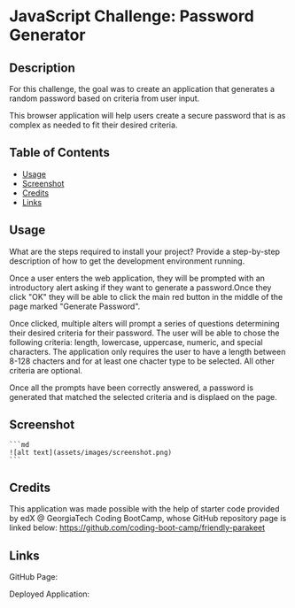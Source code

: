 # JavaScript Challenge: Password Generator

## Description

For this challenge, the goal was to create an application that generates a random password based on criteria from user input. 

This browser application will help users create a secure password that is as complex as needed to fit their desired criteria. 

## Table of Contents

- [Usage](#usage)
- [Screenshot](#screenshot)
- [Credits](#credits)
- [Links](#links)

## Usage

What are the steps required to install your project? Provide a step-by-step description of how to get the development environment running.

Once a user enters the web application, they will be prompted with an introductory alert asking if they want to generate a password.Once they click "OK" they will be able to click the main red button in the middle of the page marked "Generate Password". 

Once clicked, multiple alters will prompt a series of questions determining their desired criteria for their password. The user will be able to chose the following criteria: length, lowercase, uppercase, numeric, and special characters. The application only requires the user to have a length between 8-128 chacters and for at least one chacter type to be selected. All other criteria are optional. 

Once all the prompts have been correctly answered, a password is generated that matched the selected criteria and is displaed on the page. 

## Screenshot

    ```md
    ![alt text](assets/images/screenshot.png)
    ```

## Credits

This application was made possible with the help of starter code provided by edX @ GeorgiaTech Coding BootCamp, whose GitHub repository page is linked below:
https://github.com/coding-boot-camp/friendly-parakeet

## Links

GitHub Page:

Deployed Application:
